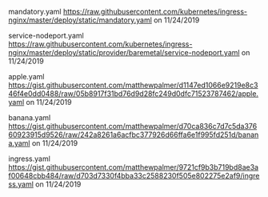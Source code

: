 mandatory.yaml
https://raw.githubusercontent.com/kubernetes/ingress-nginx/master/deploy/static/mandatory.yaml
on 11/24/2019

service-nodeport.yaml
https://raw.githubusercontent.com/kubernetes/ingress-nginx/master/deploy/static/provider/baremetal/service-nodeport.yaml
on 11/24/2019

apple.yaml
https://gist.githubusercontent.com/matthewpalmer/d1147ed1066e9219e8c346f4e0dd0488/raw/05b8917f31bd76d9d28fc249d0dfc71523787462/apple.yaml
on 11/24/2019

banana.yaml
https://gist.githubusercontent.com/matthewpalmer/d70ca836c7d7c5da37660923915d9526/raw/242a8261a6acfbc377926d66ffa6e1f995fd251d/banana.yaml
on 11/24/2019

ingress.yaml
https://gist.githubusercontent.com/matthewpalmer/9721cf9b3b719bd8ae3af00648cbb484/raw/d703d7330f4bba33c2588230f505e802275e2af9/ingress.yaml
on 11/24/2019